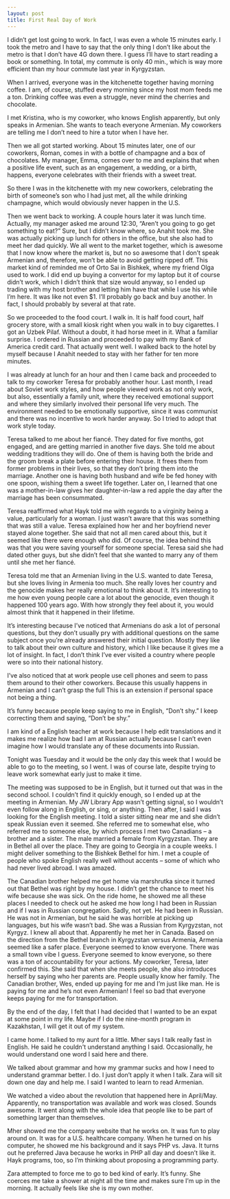 ```yaml
---
layout: post
title: First Real Day of Work
---
```


I didn’t get lost going to work. In fact, I was even a whole 15 minutes early. I took the metro and I have to say that the only thing I don’t like about the metro is that I don’t have 4G down there. I guess I’ll have to start reading a book or something. In total, my commute is only 40 min., which is way more efficient than my hour commute last year in Kyrgyzstan.

When I arrived, everyone was in the kitchenette together having morning coffee. I am, of course, stuffed every morning since my host mom feeds me a ton. Drinking coffee was even a struggle, never mind the cherries and chocolate. 

I met Kristina, who is my coworker, who knows English apparently, but only speaks in Armenian. She wants to teach everyone Armenian. My coworkers are telling me I don’t need to hire a tutor when I have her.

Then we all got started working. About 15 minutes later, one of our coworkers, Roman, comes in with a bottle of champagne and a box of chocolates. My manager, Emma, comes over to me and explains that when a positive life event, such as an engagement, a wedding, or a birth, happens, everyone celebrates with their friends with a sweet treat.

So there I was in the kitchenette with my new coworkers, celebrating the birth of someone’s son who I had just met, all the while drinking champagne, which would obviously never happen in the U.S. 

Then we went back to working. A couple hours later it was lunch time. Actually, my manager asked me around 12:30, “Aren’t you going to go get something to eat?” Sure, but I didn’t know where, so Anahit took me. She was actually picking up lunch for others in the office, but she also had to meet her dad quickly. We all went to the market together, which is awesome that I now know where the market is, but no so awesome that I don’t speak Armenian and, therefore, won’t be able to avoid getting ripped off. This market kind of reminded me of Orto Sai in Bishkek, where my friend Olga used to work. I did end up buying a convertor for my laptop but it of course didn’t work, which I didn’t think that size would anyway, so I ended up trading with my host brother and letting him have that while I use his while I’m here. It was like not even $1. I’ll probably go back and buy another. In fact, I should probably by several at that rate.

So we proceeded to the food court. I walk in. It is half food court, half grocery store, with a small kiosk right when you walk in to buy cigarettes. I got an Uzbek Pilaf. Without a doubt, it had horse meet in it. What a familiar surprise. I ordered in Russian and proceeded to pay with my Bank of America credit card. That actually went well. I walked back to the hotel by myself because I Anahit needed to stay with her father for ten more minutes.

I was already at lunch for an hour and then I came back and proceeded to talk to my coworker Teresa for probably another hour.
Last month, I read about Soviet work styles, and how people viewed work as not only work, but also, essentially a family unit, where they received emotional support and where they similarly involved their personal life very much. The environment needed to be emotionally supportive, since it was communist and there was no incentive to work harder anyway. So I tried to adopt that work style today.

Teresa talked to me about her fiancé. They dated for five months, got engaged, and are getting married in another five days. She told me about wedding traditions they will do. One of them is having both the bride and the groom break a plate before entering their house. It frees them from former problems in their lives, so that they don’t bring them into the marriage. Another one is having both husband and wife be fed honey with one spoon, wishing them a sweet life together. Later on, I learned that one was a mother-in-law gives her daughter-in-law a red apple the day after the marriage has been consummated. 

Teresa reaffirmed what Hayk told me with regards to a virginity being a value, particularly for a woman. I just wasn’t aware that this was something that was still a value. Teresa explained how her and her boyfriend never stayed alone together. She said that not all men cared about this, but it seemed like there were enough who did. Of course, the idea behind this was that you were saving yourself for someone special. Teresa said she had dated other guys, but she didn’t feel that she wanted to marry any of them until she met her fiancé.

Teresa told me that an Armenian living in the U.S. wanted to date Teresa, but she loves living in Armenia too much. She really loves her country and the genocide makes her really emotional to think about it. It’s interesting to me how even young people care a lot about the genocide, even though it happened 100 years ago. With how strongly they feel about it, you would almost think that it happened in their lifetime.

It’s interesting because I’ve noticed that Armenians do ask a lot of personal questions, but they don’t usually pry with additional questions on the same subject once you’re already answered their initial question. Mostly they like to talk about their own culture and history, which I like because it gives me a lot of insight. In fact, I don’t think I’ve ever visited a country where people were so into their national history.

I’ve also noticed that at work people use cell phones and seem to pass them around to their other coworkers. Because this usually happens in Armenian and I can’t grasp the full  This is an extension if personal space not  being a thing.

It’s funny because people keep saying to me in English, “Don’t shy.” I keep correcting them and saying, “Don’t be shy.”

I am kind of a English teacher at work because I help edit translations and it makes me realize how bad I am at Russian actually because I can’t even imagine how I would translate any of these documents into Russian.

Tonight was Tuesday and it would be the only day this week that I would be able to go to the meeting, so I went. I was of course late, despite trying to leave work somewhat early just to make it time. 

The meeting was supposed to be in English, but it turned out that was in the second school. I couldn’t find it quickly enough, so I ended up at the meeting in Armenian. My JW Library App wasn’t getting signal, so I wouldn’t even follow along in English, or sing, or anything. Then after, I said I was looking for the English meeting. I told a sister sitting near me and she didn’t speak Russian even it seemed. She referred me to somewhat else, who referred me to someone else, by which process I met two Canadians – a brother and a sister. The male married a female from Kyrgyzstan. They are in Bethel all over the place. They are going to Georgia in a couple weeks. I might deliver something to the Bishkek Bethel for him. I met a couple of people who spoke English really well without accents – some of which who had never lived abroad. I was amazed.

The Canadian brother helped me get home via marshrutka since it turned out that Bethel was right by my house. I didn’t get the chance to meet his wife because she was sick. On the ride home, he showed me all these places I needed to check out he asked me how long I had been in Russian and if I was in Russian congregation. Sadly, not yet. He had been in Russian. He was not in Armenian, but he said he was horrible at picking up languages, but his wife wasn’t bad. She was a Russian from Kyrgyzstan, not Kyrgyz. I knew all about that. Apparently he met her in Canada. Based on the direction from the Bethel branch in Kyrgyzstan versus Armenia, Armenia seemed like a safer place. Everyone seemed to know everyone. There was a small town vibe I guess. Everyone seemed to know everyone, so there was a ton of accountability for your actions. My coworker, Teresa, later confirmed this. She said that when she meets people, she also introduces herself by saying who her parents are. People usually know her family. The Canadian brother, Wes, ended up paying for me and I’m just like man. He is paying for me and he’s not even Armenian! I feel so bad that everyone keeps paying for me for transportation. 

By the end of the day, I felt that I had decided that I wanted to be an expat at some point in my life. Maybe if I do the nine-month program in Kazakhstan, I will get it out of my system.

I came home. I talked to my aunt for a little. Mher says I talk really fast in English. He said he couldn't understand anything I said. Occasionally, he would understand one word I said here and there.

We talked about grammar and how my grammar sucks and  how I need to understand grammar better.  I do. I just don’t apply it when I talk. Zara will sit down one day and help me. I said I wanted to learn to read Armenian.

We watched a video about the revolution that happened here in April/May. Apparently, no transportation was available and work was closed. Sounds awesome. It went along with the whole idea that people like to be part of something larger than themselves. 

Mher showed me the company website that he works on. It was fun to play around on. It was for a U.S. healthcare company. When he turned on his computer, he showed me his background and it says PHP vs. Java. It turns out he preferred Java because he works in PHP all day and doesn’t like it. Hayk programs, too, so I’m thinking about proposing a programming party.

Zara attempted to force me to go to bed kind of early. It’s funny. She coerces me take a shower at night all the time and makes sure I’m up in the morning. It actually feels like she is my own mother.
